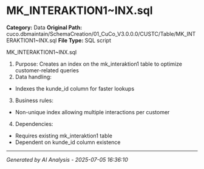 # MK_INTERAKTION1~INX.sql

**Category:** Data
**Original Path:** cuco.dbmaintain/SchemaCreation/01_CuCo_V3.0.0.0/CUSTC/Table/MK_INTERAKTION1~INX.sql
**File Type:** SQL script

MK_INTERAKTION1~INX.sql
1. Purpose: Creates an index on the mk_interaktion1 table to optimize customer-related queries
2. Data handling:
- Indexes the kunde_id column for faster lookups
3. Business rules:
- Non-unique index allowing multiple interactions per customer
4. Dependencies:
- Requires existing mk_interaktion1 table
- Dependent on kunde_id column existence

---
*Generated by AI Analysis - 2025-07-05 16:36:10*
